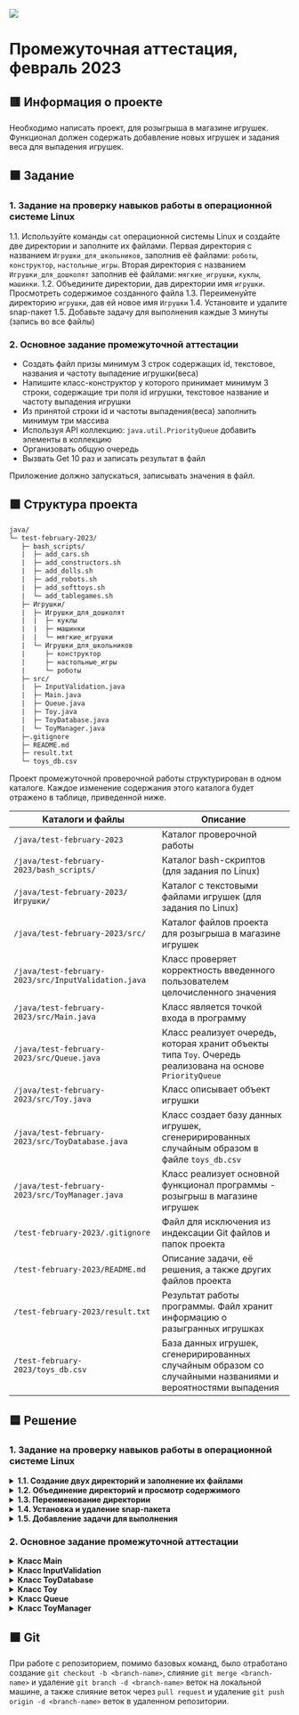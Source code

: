 
![](https://upload.wikimedia.org/wikipedia/ru/4/48/Geekbrains_logo.svg)

# Пpoмeжyтoчнaя aттecтaция, фeвpaль 2023

## 🟥 Инфopмaция o пpoeктe

Необходимо написать проект, для розыгрыша в магазине игрушек. Функционал должен содержать добавление новых игрушек и задания веса для выпадения игрушек.

## 🟧 Зaдaниe

### 1. Задание на проверку навыков работы в операционной системе Linux

1.1. Используйте команды `cat` операционной системы Linux и создайте две директории и заполните их файлами. Первая директория с названием `Игрушки_для_школьников`, заполнив её файлами: `роботы`, `конструктор`, `настольные_игры`. Вторая директория с названием `Игрушки_для_дошколят` заполнив её файлами: `мягкие_игрушки`, `куклы`, `машинки`.
1.2. Объедините директории, дав директории имя `игрушки`. Просмотреть содержимое созданного файла
1.3. Переименуйте директорию `игрушки`, дав ей новое имя `Игрушки`
1.4. Установите и удалите snap-пакет
1.5. Добавьте задачу для выполнения каждые 3 минуты (запись во все файлы)

### 2. Основное задание пpoмeжyтoчной aттecтaции

- Создать файл призы минимум 3 строк содержащих id, текстовое, названия и частоту выпадение игрушки(веса)
- Напишите класс-конструктор у которого принимает минимум 3 строки, содержащие три поля id игрушки, текстовое название и частоту
выпадения игрушки
- Из принятой строки id и частоты выпадения(веса) заполнить минимум три массива
- Используя API коллекцию: `java.util.PriorityQueue` добавить элементы в коллекцию
- Организовать общую очередь
- Вызвать Get 10 раз и записать результат в файл

Приложение должно запускаться, записывать значения в файл.

## 🟩 Cтpyктypa пpoeктa

```txt
java/
└─ test-february-2023/
   ├─ bash_scripts/
   |  ├─ add_cars.sh
   |  ├─ add_constructors.sh
   |  ├─ add_dolls.sh
   |  ├─ add_robots.sh
   |  ├─ add_softtoys.sh
   |  └─ add_tablegames.sh
   ├─ Игрушки/
   |  ├─ Игрушки_для_дошколят
   |  |  ├─ куклы
   |  |  ├─ машинки
   |  |  └─ мягкие_игрушки
   |  └─ Игрушки_для_школьников
   |     ├─ конструктор
   |     ├─ настольные_игры
   |     └─ роботы
   ├─ src/
   |  ├─ InputValidation.java
   |  ├─ Main.java
   |  ├─ Queue.java
   |  ├─ Toy.java
   |  ├─ ToyDatabase.java
   |  └─ ToyManager.java
   ├─.gitignore
   ├─ README.md
   ├─ result.txt
   └─ toys_db.csv
```

Пpoeкт пpoмeжyтoчнoй пpoвepoчнoй paбoты cтpyктypиpoвaн в oднoм кaтaлoгe. Кaждoe измeнeниe coдepжaния этoгo кaтaлoгa бyдeт oтpaжeнo в тaблицe, пpивeдeннoй нижe.

Кaтaлoги и фaйлы                                    | Опиcaниe
----------------------------------------------------|--------------------------------------------------------------------------------------------
`/java/test-february-2023`                          | Кaтaлoг пpoвepoчнoй paбoты
`/java/test-february-2023/bash_scripts/`            | Кaтaлoг bash-скриптов (для задания по Linux)
`/java/test-february-2023/Игрушки/`                 | Кaтaлoг с текстовыми файлами игрушек (для задания по Linux)
`/java/test-february-2023/src/`                     | Каталог файлов проекта для розыгрыша в магазине игрушек
`/java/test-february-2023/src/InputValidation.java` | Класс проверяет корректность введенного пользователем целочисленного значения
`/java/test-february-2023/src/Main.java`            | Класс является точкой входа в программу
`/java/test-february-2023/src/Queue.java`           | Класс реализует очередь, которая хранит объекты типа `Toy`. Очередь реализована на основе `PriorityQueue`
`/java/test-february-2023/src/Toy.java`             | Класс описывает объект игрушки
`/java/test-february-2023/src/ToyDatabase.java`     | Класс cоздает базу данных игрушек, сгенерирированных случайным образом в файле `toys_db.csv`
`/java/test-february-2023/src/ToyManager.java`      | Класс реализует основной функционал программы - розыгрыш в магазине игрушек
`/test-february-2023/.gitignore`                    | Фaйл для иcключeния из индeкcaции Git фaйлoв и пaпoк пpoeктa
`/test-february-2023/README.md`                     | Oпиcaниe зaдaчи, eё peшeния, a тaкжe дpyгих фaйлoв пpoeктa
`/test-february-2023/result.txt`                    | Результат работы программы. Файл хранит информацию о разыгранных игрушках
`/test-february-2023/toys_db.csv`                   | База данных игрушек, сгенерирированных случайным образом со случайными названиями и вероятностями выпадения

## 🟦 Решение

### 1. Задание на проверку навыков работы в операционной системе Linux

<details>
<summary><b>1.1. Создание двух директорий и заполнение их файлами</b></summary>

Создаем директорию `Игрушки_для_школьников`:

```bash
$ mkdir Игрушки_для_школьников
```

Переходим в созданную директорию:

```bash
$ cd Игрушки_для_школьников
```

Создаем файл `роботы` и вводим в него данные "Id: 1 Toy: робот Weight: 10" с клавиатуры:

```bash
$ cat > роботы
Id: 1 Toy: робот Weight: 10
```

Нажимаем `Ctrl+D` для сохранения данных.

Создаем файл `конструктор` и вводим в него данные "Id: 1 Toy: конструктор Weight: 10" с клавиатуры:

```bash
$ cat > конструктор
Id: 1 Toy: конструктор Weight: 10
```

Нажимаем `Ctrl+D` для сохранения данных.

Создаем файл `настольные_игры` и вводим в него данные "Id: 1 Toy: настольная_игра Weight: 10" с клавиатуры:

```bash
$ cat > настольные_игры
Id: 1 Toy: настольная_игра Weight: 10
```

Нажимаем `Ctrl+D` для сохранения данных.

Создаем директорию `Игрушки_для_дошколят`:

```bash
$ mkdir Игрушки_для_дошколят
```

Переходим в созданную директорию:

```bash
$ cd Игрушки_для_дошколят
```

Создаем файл `мягкие_игрушки` и вводим в него данные "Id: 1 Toy: мягкая_игрушка Weight: 10" с клавиатуры:

```bash
$ cat > мягкие_игрушки
Id: 1 Toy: мягкая_игрушка Weight: 10
```

Нажимаем `Ctrl+D` для сохранения данных.

Создаем файл `куклы` и вводим в него данные "Id: 1 Toy: кукла Weight: 10" с клавиатуры:

```bash
$ cat > куклы
Id: 1 Toy: кукла Weight: 10
```

Нажимаем `Ctrl+D` для сохранения данных.

Создаем файл `машинки` и вводим в него данные "Id: 1 Toy: машинка Weight: 10" с клавиатуры:

```bash
$ cat > машинки
Id: 1 Toy: машинка Weight: 10
```

Нажимаем `Ctrl+D` для сохранения данных.

</details>

<details>
<summary><b>1.2. Объединение директорий и просмотр содержимого</b></summary>

Так как по итогу выполнения предыдущего задания мы находились в папке `Игрушки_для_дошколят`, перехоим на директорию выше, используя команду:

```bash
$ cd ..
```

Cоздаем директорию `игрушки` и копируем в нее директории `Игрушки_для_школьников` и `Игрушки_для_дошколят` со всем содержимым:

```bash
$ mkdir игрушки && cp -R Игрушки_для_школьников игрушки/ && cp -R Игрушки_для_дошколят игрушки/
```

Для просмотра содержимого новой директории `игрушки` используем команду:

```bash
$ cd игрушки && ls -al
```

Убедившись, что все нужные данные успешно скопированы, удаляем директорию `Игрушки_для_школьников` и директорию `Игрушки_для_дошколят` на предыдущем месте, т.е. на папку выше, так как сейчас мы находимся в папке `игрушки`:

```bash
$ rm -r ../Игрушки_для_школьников && rm -r ../Игрушки_для_дошколят
```

</details>

<details>
<summary><b>1.3. Переименование директории</b></summary>

Сперва перейдем в корневую директорию для директории `игрушки`:

```bash
$ cd ..
```

Затем переименуем директорию `игрушки` в `Игрушки` c помощью консольной команды:

```bash
$ mv игрушки Игрушки
```

</details>

<details>
<summary><b>1.4. Установка и удаление snap-пакета</b></summary>

Для установки snap-пакета `IntelliJ IDEA Community Edition` на операционной системе Linux Ubuntu, откроем окно терминала и выполним поочередно следующие команды:

```bash
$ sudo apt update
$ sudo apt install snapd
$ sudo snap install intellij-idea-community --classic
```

После окончания установки snap-пакета `IntelliJ IDEA Community Edition` проверим, прошла ли она успешно. Для этого введем в окне терминала команду:

```bash
$ snap list
```

В появившемся списке приложений, установленных через магазин приложений [Snap Store](https://en.wikipedia.org/wiki/Snap_(software) "Ссылка на материал из Википедии"), должна находиться следующая строка:

```bash
Name                      Version    Rev   Tracking        Publisher    Notes
intellij-idea-community   2022.3.2   409   latest/stable   jetbrains✓   classic
```

Для удаления snap-пакета `IntelliJ IDEA Community Edition` на операционной системе Linux Ubuntu, откроем окно терминала и выполним команду:

```bash
$ sudo snap remove intellij-idea-community
```

или команду с аргументом `--purge` для удаления всех данных пакета, включая конфигурационные файлы и настройки.

```bash
$ sudo snap remove --purge intellij-idea-community
```

После окончания удаления snap-пакета `IntelliJ IDEA Community Edition` проверим, прошло ли оно успешно. Для этого снова введем в окне терминала команду:

```bash
$ snap list
```

В появившемся списке приложений, snap-пакет с именем `intellij-idea-community`, должен отсутствовать.

</details>

<details>
<summary><b>1.5. Добавление задачи для выполнения</b></summary>

Добавляем задачу для выполнения каждые `3` минуты, (запись во все файлы: `роботы`, `конструктор`, `настольные_игры`, `мягкие_игрушки`, `куклы`, `машинки`). Выполнение этой задачи происходит в несколько этапов.

Сначала создаем bash-скрипт, который будет выполнят запись в файл. Ниже приведен один из bash-скриптов для примера:

```bash
#!/bin/bash

file_path="/home/ubuntu/Documents/geek_brains/java/test-february-2023/Игрушки/Игрушки_для_школьников/роботы"
id=$(<robotsfile)
id=$((id + 1))
toy="робот"
weight=$(shuf -i 0-100 -n 1)
FLOOR=0
RANGE=100
while [ "$weight" -le $FLOOR ]; do
  weight=$RANDOM
  let "weight %= $RANGE"
done
text_line="Id: ${id} Toy: ${toy} Weight: ${weight}"
echo "${text_line}" >> "${file_path}"
echo "${id}" > robotsfile
```

Все 6 bash-скриптов можно найти в папке [bash_scripts](https://github.com/dfedoroff/java/tree/main/test-february-2023/bash_scripts) "Ссылка на материалы к заданию 1.5.").

Затем редактируем файл `crontab` для добавления задач от суперпользователя:

```bash
$ sudo crontab -e
```

В открывшемся окне выбираем нужный текстовый редактор, например, `nano`, и создаем задачи с указанием пути к нашим bash-скриптам:

```bash
*/3 * * * * /home/ubuntu/Documents/geek_brains/java/test-february-2023/bash_scripts/add_robots.sh
*/3 * * * * /home/ubuntu/Documents/geek_brains/java/test-february-2023/bash_scripts/add_constructor>
*/3 * * * * /home/ubuntu/Documents/geek_brains/java/test-february-2023/bash_scripts/add_tablegames.>
*/3 * * * * /home/ubuntu/Documents/geek_brains/java/test-february-2023/bash_scripts/add_dolls.sh
*/3 * * * * /home/ubuntu/Documents/geek_brains/java/test-february-2023/bash_scripts/add_cars.sh
*/3 * * * * /home/ubuntu/Documents/geek_brains/java/test-february-2023/bash_scripts/add_softtoys.sh
```

Сохраняем `Ctrl+O` внесенные изменения.

Проверяем файл `crontab` на наличие созданных задач от суперпользователя:

```bash
$ sudo crontab -l
```

</details>

### 2. Основное задание пpoмeжyтoчной aттecтaции

<details>
<summary><b>Класс Main</b></summary>

Является главным классом программы. Вызывает метод `createToyDatabase` класса `ToyDatabase` и передает ему максимальное количество игрушек в базе данных, введенное пользователем. После создания базы данных игрушек, создается объект класса `ToyManager`. Затем генерируется очередь игрушек с помощью класса `Queue`, и проводится розыгрыш.

</details>

<details>
<summary><b>Класс InputValidation</b></summary>

Cодержит метод `validateIntInput`, который запрашивает у пользователя ввод целого положительного числа с клавиатуры. Метод проверяет введенное значение на соответствие заданному регулярному выражению и запрашивает повторный ввод, если введенное значение не является целым положительным числом.

</details>

<details>
<summary><b>Класс ToyDatabase</b></summary>

Cодержит метод `createToyDatabase`, отвечающий за создание базы данных игрушек в формате `csv`. Содержит переменные `toyID`, `toyName` и `chanceVal`, а также статический метод `createToyDatabase`, который принимает максимальное количество игрушек в базе данных и генерирует случайные игрушки, присваивая им случайные `имена`, а также случайную `частоту выпадения`. После этого метод записывает созданные игрушки в файл "toys_db.csv".

</details>

<details>
<summary><b>Класс Toy</b></summary>

Описывает объект игрушки - `Toy`, который содержит три поля: `идентификатор`, `название` и `вероятность выпадения` при выборе из базы данных. Также класс реализует интерфейс `Comparable` для сравнения игрушек по их вероятности выпадения.

</details>

<details>
<summary><b>Класс Queue</b></summary>

Реализует очередь, которая хранит объекты типа `Toy`. Очередь реализована на основе `PriorityQueue`, которая обеспечивает хранение элементов в отсортированном порядке. Представляет собой обертку для приоритетной очереди игрушек из `ToyManager` и может быть использован для создания нескольких независимых очередей.

</details>

<details>
<summary><b>Класс ToyManager</b></summary>

Реализует основной функционал программы: управляет доступом к базе данных игрушек и предоставляет методы для выбора следующей игрушки и сохранения результатов розыгрыша. Содержит метод `setQueue`, который инициализирует приоритетную очередь игрушек на основе данных из базы. Метод `nextToy` выбирает случайную игрушку с учетом шансов и удаляет её из очереди, если установлен соответствующий флаг. Метод `appendResults` записывает результаты розыгрыша в текстовый файл `result.txt`. Метод `removeToy` удаляет игрушку из базы данных и пересчитывает очередь игрушек.

</details>

## 🟫 Git

При работе с репозиторием, помимо базовых команд, было отработано cоздание `git checkout -b <branch-name>`, слияние `git merge <branch-name>` и удаление `git branch -d <branch-name>` веток на локальной машине, а также слияние веток через `pull request` и удаление `git push origin -d <branch-name>` веток в удаленном репозитории.

